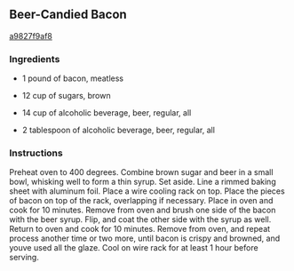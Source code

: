 ## Beer-Candied Bacon

[a9827f9af8](http://www.food.com/recipe/beer-candied-bacon-512715)

### Ingredients

 - 1 pound of bacon, meatless

 - 12 cup of sugars, brown

 - 14 cup of alcoholic beverage, beer, regular, all

 - 2 tablespoon of alcoholic beverage, beer, regular, all

### Instructions

Preheat oven to 400 degrees. Combine brown sugar and beer in a small bowl, whisking well to form a thin syrup. Set aside. Line a rimmed baking sheet with aluminum foil. Place a wire cooling rack on top. Place the pieces of bacon on top of the rack, overlapping if necessary. Place in oven and cook for 10 minutes. Remove from oven and brush one side of the bacon with the beer syrup. Flip, and coat the other side with the syrup as well. Return to oven and cook for 10 minutes. Remove from oven, and repeat process another time or two more, until bacon is crispy and browned, and youve used all the glaze. Cool on wire rack for at least 1 hour before serving.